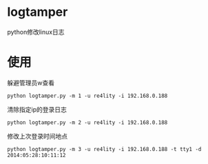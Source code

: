 # logtamper
python修改linux日志

# 使用

躲避管理员w查看

```
python logtamper.py -m 1 -u re4lity -i 192.168.0.188
```

清除指定ip的登录日志

```
python logtamper.py -m 2 -u re4lity -i 192.168.0.188
```

修改上次登录时间地点

```
python logtamper.py -m 3 -u re4lity -i 192.168.0.188 -t tty1 -d 2014:05:28:10:11:12
```


